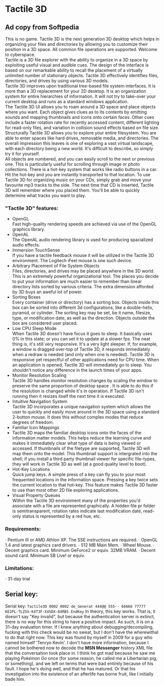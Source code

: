 # Tactile 3D
## Ad copy from Softpedia  
This is no game. Tactile 3D is the next generation 3D desktop which helps in organizing your files and directories by allowing you to customize their position in a 3D space. All common file operations are supported. Welcome to cyberspace.  
Tactile is a 3D file explorer with the ability to organize in a 3D space by exploiting useful visual and audible cues. The design of the interface is based on our remarkable ability to recall the placement of a virtually unlimited number of stationary objects. Tactile 3D effectively identifies files, directories, and drives by using various 3D models.  
Tactile 3D improves upon traditional tree-based file system interfaces. It is more than a 3D replacement for your 2D desktop. It is an organization system for entire hierarchies of information. It will not try to take-over your current desktop and runs as a standard windows application.  
The Tactile 3D UI allows you to roam around a 3D space and place objects where you want. Each object gives clues as to its contents by emitting sounds and mapping thumbnails and icons onto certain faces. Other cues include a faster rotation rate for recently accessed content, different lighting for read-only files, and variation in collision sound effects based on file size.  
Structurally Tactile 3D allows you to explore your entire filesystem. You are able to enter spaces like hard drives, removable media, and directories. The overall impression this leaves is one of exploring a vast virtual landscape, with each directory being a new world. It's difficult to describe, so simply try it for yourself.  
All objects are numbered, and you can easily scroll to the next or previous one. This is particularly useful for scrolling through image or photo collections. There is a hot-key system that works like radio buttons in a car. Hit the hot-key and you are instantly transported to that location. To use Tactile 3D for organizing music on your CDs, simply grab and move your favourite mp3 tracks to the side. The next time that CD is inserted, Tactile 3D will remember where you placed them. You'll be able to quickly determine what tracks you want to play.  

### "Tactile 3D" features:  
* OpenGL  
Fast high-quality rendering speeds are achieved via use of the OpenGL graphics library.  
* OpenAL  
The OpenAL audio rendering library is used for producing spacialized audio effects.  
* Immersion TouchSense  
If you have a tactile feedback mouse it will be utilized in the Tactile 3D environment. The Logitech iFeel mouse is one such device.  
* Arbitrary Placement of File System Objects  
Files, directories, and drives may be placed anywhere in the 3D world. This is an extremely powerful organizational tool. The places you decide to put your information are much easier to remember than linear directory lists sorted by various criteria. The extra dimension afforded by 3D buys an aweful lot of power.  
* Sorting Boxes  
Every container (drive or directory) has a sorting box. Objects inside this box can be sorted into different 3d configurations, like a double-helix, pyramid, or cylinder. The sorting key may be set, be it name, filesize, type, or modification date, as well as the direction. Objects outside the box are considered user placed.  
* Low CPU Sleep Mode  
When Tactile 3D doesn't have focus it goes to sleep. It basically uses 0% in this state; or you can set it to update at a slower fps. The neat thing is, it's still very responsive. It's a very light sleeper. If, for example, a window is dragged over-top of Tactile 3D, it responds immediately when a redraw is needed (and only when one is needed). Tactile 3D is responsive yet respectful of other applications need for CPU time. When an application is opened, Tactile 3D will immediately go to sleep. You shouldn't notice any difference in the launch times of your apps.  
* Monitor Resolution Scaling  
Tactile 3D handles monitor resolution changes by scaling the window to preserve the same proportion of desktop space . It is able to do this if the resolution is changed while it's in operation. If Tactile 3D isn't running then it resizes itself the next time it is executed.  
* Intuitive Navigation System  
Tactile 3D incorporates a unique navigation system which allows the user to quickly and easily move around in the 3D space using a standard 2-button mouse. It does this without complex modes that reduce degrees of freedom.  
* Familiar Icon Mappings  
* Tactile 3D maps the familiar desktop icons onto the faces of the information matter models. This helps reduce the learning curve and makes it immediately clear what type of data is being viewed or accessed. If thumbnails of the filetype are supported, Tactile 3D will map them onto the model. This thumbnail support is intergrated into the shell; if you install a third party thumbnail viewer for specific file-types, they will work in Tactile 3D as well (at a good quality level to boot).  
* Hot-Key Locations  
Quick jump keys. A simple press of a key can fly you to your most frequented locations in the information space. Pressing a key twice sets the current location to that hot-key. This feature makes Tactile 3D faster to use than most other 2D file exploring applications.  
* Visual Property Queues  
Within the Tactile 3D environment many of the properties you'd associate with a file are represented graphically. A hidden file pr folder is semitransparent, rotation rates indicate last modification date, read-only status is represented by a red hue, etc.  

### Requirements:
· Pentium III or AMD Athlon XP. The SSE instructions are required. · OpenGL 1.4 and latest graphics card drivers. · 512 MB Main Mem. · Wheel Mouse. · Decent graphics card. Minimum GeForce2 or equiv. 32MB VRAM. · Decent sound card. Minimum SB Live! or equiv.  

### Limitations: 
· 31-day trial  

## Serial key:
Serial key: ``Tactile3D 0002 0002 de_Generat 444@@ 555-- 66666 77777 KE2PL-TLZ5X-K4T3F-X4SDX-84RBS EndKey``
In theory, this key works. That is, it doesn't say "Key invalid", but because the authentication server is extinct, there is no way for this string to have a positive impact. As such, it is on a 31-day evaluation timer. If I knew anything about debugging/decompiling, fucking with this check would be no sweat, but I don't have the wherewithal to do that right now.
This key was found by myself in 2009 for a guy who named himself 'Tenryo Kevin'. I don't have more information, because I cannot be bothered now to decode the **MSN Messenger** history XML file that the conversation took place in.
I think he got mad because he saw me playing *Pokémon Go* once (for some reason, he called me a Libertarian pig, or something), and we left on terms that were bad entirely because of his fault. I hope he's doing well, and that he has matured. Or that his investigation into the existence of an afterlife has borne fruit, like I initially bade him.
